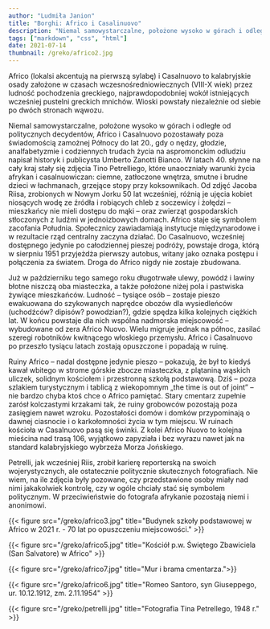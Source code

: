```yaml
---
author: "Ludmiła Janion"
title: "Borghi: Africo i Casalinuovo"
description: "Niemal samowystarczalne, położone wysoko w górach i odległe od politycznych decydentów, Africo i Casalnuovo pozostawały poza świadomością zamożnej Północy do lat 20., gdy o nędzy, głodzie, analfabetyzmie i codziennych trudach życia na aspromonckim odludziu napisał historyk i publicysta Umberto Zanotti Bianco."
tags: ["markdown", "css", "html"]
date: 2021-07-14
thumbnail: /greko/africo2.jpg
---
```


Africo (lokalsi akcentują na pierwszą sylabę) i Casalnuovo to kalabryjskie osady założone w czasach wczesnośredniowiecznych (VIII-X wiek) przez ludność pochodzenia greckiego, najprawdopodobniej wokół istniejących wcześniej pustelni greckich mnichów. Wioski powstały niezależnie od siebie po dwóch stronach wąwozu. 

Niemal samowystarczalne, położone wysoko w górach i odległe od politycznych decydentów, Africo i Casalnuovo pozostawały poza świadomością zamożnej Północy do lat 20., gdy o nędzy, głodzie, analfabetyzmie i codziennych trudach życia na aspromonckim odludziu napisał historyk i publicysta Umberto Zanotti Bianco. W latach 40. słynne na cały kraj stały się zdjęcia Tino Petrelliego, które unaoczniały warunki życia afrykan i casalnuowiczan: ciemne, zatłoczone wnętrza, smutne i brudne dzieci w łachmanach, grzejące stopy przy koksownikach. Od zdjęć Jacoba Riisa, zrobionych w Nowym Jorku 50 lat wcześniej, różnią je ujęcia kobiet niosących wodę ze źródła i robiących chleb z soczewicy i żołędzi – mieszkańcy nie mieli dostępu do mąki – oraz zwierząt gospodarskich stłoczonych z ludźmi w jednoizbowych domach. Africo staje się symbolem zacofania Południa. Społecznicy zawiadamiają instytucje międzynarodowe i w rezultacie rząd centralny zaczyna działać. Do Casalnuovo, wcześniej dostępnego jedynie po całodziennej pieszej podróży, powstaje droga, którą w sierpniu 1951 przyjeżdża pierwszy autobus, witany jako oznaka postępu i połączenia za światem. Droga do Africo nigdy nie zostaje zbudowana.

Już w październiku tego samego roku długotrwałe ulewy, powódź i lawiny błotne niszczą oba miasteczka, a także położone niżej pola i pastwiska żywiące mieszkańców. Ludność – tysiące osób – zostaje pieszo ewakuowana do szykowanych naprędce obozów dla wysiedleńców (uchodźców? dipisów? powodzian?), gdzie spędza kilka kolejnych ciężkich lat. W końcu powstaje dla nich wspólna nadmorska miejscowość – wybudowane od zera Africo Nuovo. Wielu migruje jednak na północ, zasilać szeregi robotników kwitnącego włoskiego przemysłu. Africo i Casalnuovo po przeszło tysiącu latach zostają opuszczone i popadają w ruinę. 

Ruiny Africo – nadal dostępne jedynie pieszo – pokazują, że był to kiedyś kawał wbitego w strome górskie zbocze miasteczka, z plątaniną wąskich uliczek, solidnym kościołem i przestronną szkołą podstawową. Dziś – poza szlakiem turystycznym i tablicą z wiekopomnym „the time is out of joint” – nie bardzo chyba ktoś chce o Africo pamiętać. Stary cmentarz zupełnie zarósł kolczastymi krzakami tak, że ruiny grobowców pozostają poza zasięgiem nawet wzroku. Pozostałości domów i domków przypominają o dawnej ciasnocie i o karkołomności życia w tym miejscu. W ruinach kościoła w Casalnuovo pasą się świnki. Z kolei Africo Nuovo to kolejna mieścina nad trasą 106, wyjątkowo zapyziała i bez wyrazu nawet jak na standard kalabryjskiego wybrzeża Morza Jońskiego. 

Petrelli, jak wcześniej Riis, zrobił karierę reporterską na swoich wojerystycznych, ale ostatecznie politycznie skutecznych fotografiach. Nie wiem, na ile zdjęcia były pozowane, czy przedstawione osoby miały nad nimi jakakolwiek kontrolę, czy w ogóle chciały stać się symbolem politycznym. W przeciwieństwie do fotografa afrykanie pozostają niemi i anonimowi.

{{< figure src="/greko/africo3.jpg" title="Budynek szkoły podstawowej w Africo w 2021 r. - 70 lat po opuszczeniu miejscowości." >}}

{{< figure src="/greko/africo5.jpg" title="Kościół p.w. Świętego Zbawiciela (San Salvatore) w Africo" >}}

{{< figure src="/greko/africo7.jpg" title="Mur i brama cmentarza.">}}

{{< figure src="/greko/africo6.jpg" title="Romeo Santoro, syn Giuseppego, ur. 10.12.1912, zm. 2.11.1954" >}}

{{< figure src="/greko/petrelli.jpg" title="Fotografia Tina Petrellego, 1948 r." >}}
